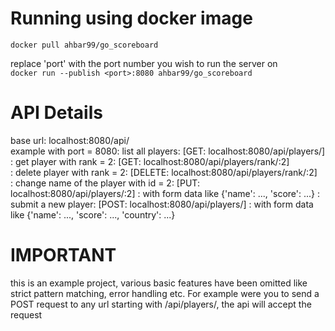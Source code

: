 # Running using docker image 

```docker pull ahbar99/go_scoreboard```  

replace 'port' with the port number you wish to run the server on   
```docker run --publish <port>:8080 ahbar99/go_scoreboard```

# API Details
base url: localhost:8080/api/  
	example with port = 8080: list all players: [GET: localhost:8080/api/players/]  
							: get player with rank = 2: [GET: localhost:8080/api/players/rank/:2]  
							: delete player with rank = 2: [DELETE: localhost:8080/api/players/rank/:2]  
							: change name of the player with id = 2: [PUT: localhost:8080/api/players/:2]
							:    with form data like {'name': ..., 'score': ...}
							: submit a new player: [POST: localhost:8080/api/players/] 
							:    with form data like {'name': ..., 'score': ..., 'country': ...}

# IMPORTANT 
this is an example project, various basic features have been omitted like strict pattern matching, error handling etc.
For example were you to send a POST request to any url starting with /api/players/, the api will accept the request

